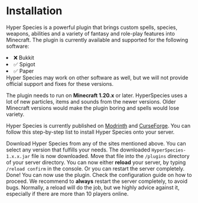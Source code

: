 [Modrinth]: https://modrinth.com/
[CurseForge]: https://www.curseforge.com/

# Installation

<chapter title="About"/>

Hyper Species is a powerful plugin that brings custom spells, species, weapons, abilities and a variety of fantasy
and role-play features into Minecraft. The plugin is currently available and supported for the following software:

<list>
   <li>
      ❌ Bukkit
   </li>
   <li>
      ✅ Spigot
   </li>
   <li>
      ✅ Paper
   </li>
</list>

<warning title="Version Support">
   Hyper Species may work on other software as well, but we will not provide official support and fixes for these
   versions.
</warning>

The plugin needs to run on **Minecraft 1.20.x** or later. HyperSpecies uses a lot of new particles, items and sounds
from the newer versions. Older Minecraft versions would make the plugin boring and spells would lose variety.

<chapter title="How to Install"/>

Hyper Species is currently published on [Modrinth] and [CurseForge]. You can follow this step-by-step list
to install Hyper Species onto your server.

<procedure>
   <title>Manual Installation</title>
   <step>
      Download Hyper Species from any of the sites mentioned above. You can select any version that fulfills your needs.
   </step>
   <step>
      The downloaded <code>HyperSpecies-1.x.x.jar</code> file is now downloaded. Move that file into the <code>/plugins</code> directory
      of your server directory.
   </step>
   <step>
      You can now either <b>reload</b> your server, by typing <code>/reload confirm</code> in the console. Or you can restart the
      server completely.
   </step>
   <step>
      Done! You can now use the plugin. Check the configuration guide on how to proceed.
   </step>
</procedure>
    
<warning title="Server Reloads">
    We recommend to <b>always</b> restart the server completely, to avoid bugs. Normally, a reload will do the job,
    but we highly advice against it, especially if there are more than 10 players online.
</warning>
